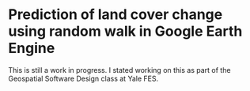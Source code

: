 # Prediction of land cover change using random walk in Google Earth Engine

This is still a work in progress. I stated working on this as part of the Geospatial Software Design class at Yale FES.
